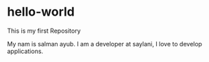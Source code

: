 # hello-world
This is my first Repository

My nam is salman ayub. I am a developer at saylani, I love to develop applications.
